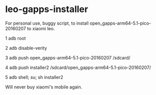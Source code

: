 # leo-gapps-installer
For personal use, buggy script, to install open_gapps-arm64-5.1-pico-20160207 to xiaomi leo.

1 adb root

2 adb disable-verity

3 adb push open_gapps-arm64-5.1-pico-20160207 /sdcard/

4 adb push installer2 /sdcard/open_gapps-arm64-5.1-pico-20160207/

5 adb shell; su; sh installer2

Will never buy xiaomi's mobile again.
